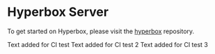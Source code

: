 # Hyperbox Server

To get started on Hyperbox, please visit the [hyperbox](https://github.com/hyperbox/hyperbox "HBox @ GitHub") repository.

Text added for CI test
Text added for CI test 2
Text added for CI test 3
